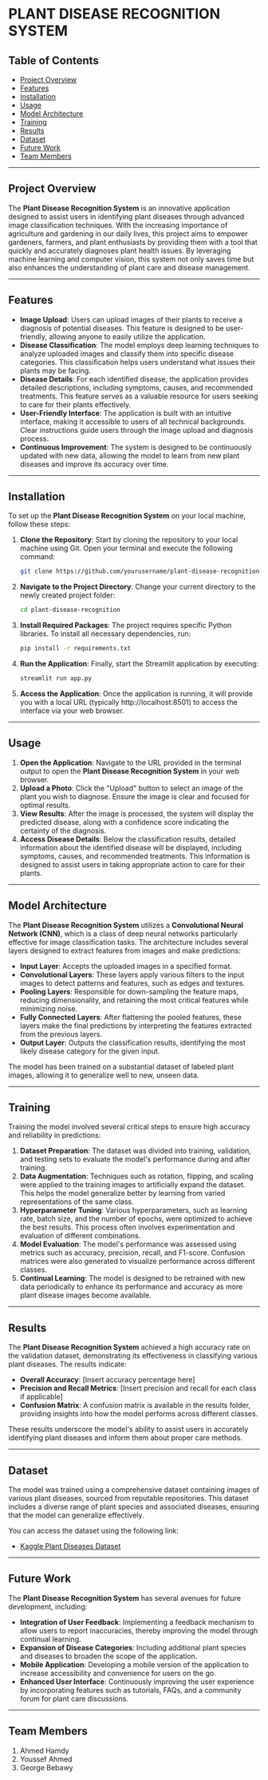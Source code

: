 # PLANT DISEASE RECOGNITION SYSTEM

## Table of Contents
- [Project Overview](#project-overview)
- [Features](#features)
- [Installation](#installation)
- [Usage](#usage)
- [Model Architecture](#model-architecture)
- [Training](#training)
- [Results](#results)
- [Dataset](#dataset)
- [Future Work](#future-work)
- [Team Members](#team-members)
---

## Project Overview
The **Plant Disease Recognition System** is an innovative application designed to assist users in identifying plant diseases through advanced image classification techniques. With the increasing importance of agriculture and gardening in our daily lives, this project aims to empower gardeners, farmers, and plant enthusiasts by providing them with a tool that quickly and accurately diagnoses plant health issues. By leveraging machine learning and computer vision, this system not only saves time but also enhances the understanding of plant care and disease management.

---

## Features
- **Image Upload**: Users can upload images of their plants to receive a diagnosis of potential diseases. This feature is designed to be user-friendly, allowing anyone to easily utilize the application.
- **Disease Classification**: The model employs deep learning techniques to analyze uploaded images and classify them into specific disease categories. This classification helps users understand what issues their plants may be facing.
- **Disease Details**: For each identified disease, the application provides detailed descriptions, including symptoms, causes, and recommended treatments. This feature serves as a valuable resource for users seeking to care for their plants effectively.
- **User-Friendly Interface**: The application is built with an intuitive interface, making it accessible to users of all technical backgrounds. Clear instructions guide users through the image upload and diagnosis process.
- **Continuous Improvement**: The system is designed to be continuously updated with new data, allowing the model to learn from new plant diseases and improve its accuracy over time.

---

## Installation
To set up the **Plant Disease Recognition System** on your local machine, follow these steps:

1. **Clone the Repository**: Start by cloning the repository to your local machine using Git. Open your terminal and execute the following command:

    ```bash
    git clone https://github.com/yourusername/plant-disease-recognition.git
    ```

2. **Navigate to the Project Directory**: Change your current directory to the newly created project folder:

    ```bash
    cd plant-disease-recognition
    ```

3. **Install Required Packages**: The project requires specific Python libraries. To install all necessary dependencies, run:

    ```bash
    pip install -r requirements.txt
    ```

4. **Run the Application**: Finally, start the Streamlit application by executing:

    ```bash
    streamlit run app.py
    ```

5. **Access the Application**: Once the application is running, it will provide you with a local URL (typically http://localhost:8501) to access the interface via your web browser.

---

## Usage
1. **Open the Application**: Navigate to the URL provided in the terminal output to open the **Plant Disease Recognition System** in your web browser.
2. **Upload a Photo**: Click the "Upload" button to select an image of the plant you wish to diagnose. Ensure the image is clear and focused for optimal results.
3. **View Results**: After the image is processed, the system will display the predicted disease, along with a confidence score indicating the certainty of the diagnosis.
4. **Access Disease Details**: Below the classification results, detailed information about the identified disease will be displayed, including symptoms, causes, and recommended treatments. This information is designed to assist users in taking appropriate action to care for their plants.

---

## Model Architecture
The **Plant Disease Recognition System** utilizes a **Convolutional Neural Network (CNN)**, which is a class of deep neural networks particularly effective for image classification tasks. The architecture includes several layers designed to extract features from images and make predictions:

- **Input Layer**: Accepts the uploaded images in a specified format.
- **Convolutional Layers**: These layers apply various filters to the input images to detect patterns and features, such as edges and textures.
- **Pooling Layers**: Responsible for down-sampling the feature maps, reducing dimensionality, and retaining the most critical features while minimizing noise.
- **Fully Connected Layers**: After flattening the pooled features, these layers make the final predictions by interpreting the features extracted from the previous layers.
- **Output Layer**: Outputs the classification results, identifying the most likely disease category for the given input.

The model has been trained on a substantial dataset of labeled plant images, allowing it to generalize well to new, unseen data.

---

## Training
Training the model involved several critical steps to ensure high accuracy and reliability in predictions:

1. **Dataset Preparation**: The dataset was divided into training, validation, and testing sets to evaluate the model's performance during and after training.
2. **Data Augmentation**: Techniques such as rotation, flipping, and scaling were applied to the training images to artificially expand the dataset. This helps the model generalize better by learning from varied representations of the same class.
3. **Hyperparameter Tuning**: Various hyperparameters, such as learning rate, batch size, and the number of epochs, were optimized to achieve the best results. This process often involves experimentation and evaluation of different combinations.
4. **Model Evaluation**: The model's performance was assessed using metrics such as accuracy, precision, recall, and F1-score. Confusion matrices were also generated to visualize performance across different classes.
5. **Continual Learning**: The model is designed to be retrained with new data periodically to enhance its performance and accuracy as more plant disease images become available.

---

## Results
The **Plant Disease Recognition System** achieved a high accuracy rate on the validation dataset, demonstrating its effectiveness in classifying various plant diseases. The results indicate:

- **Overall Accuracy**: [Insert accuracy percentage here]
- **Precision and Recall Metrics**: [Insert precision and recall for each class if applicable]
- **Confusion Matrix**: A confusion matrix is available in the results folder, providing insights into how the model performs across different classes.

These results underscore the model's ability to assist users in accurately identifying plant diseases and inform them about proper care methods.

---

## Dataset
The model was trained using a comprehensive dataset containing images of various plant diseases, sourced from reputable repositories. This dataset includes a diverse range of plant species and associated diseases, ensuring that the model can generalize effectively.

You can access the dataset using the following link:
- [Kaggle Plant Diseases Dataset](https://www.kaggle.com/datasets/vipoooool/new-plant-diseases-dataset)

---

## Future Work
The **Plant Disease Recognition System** has several avenues for future development, including:

- **Integration of User Feedback**: Implementing a feedback mechanism to allow users to report inaccuracies, thereby improving the model through continual learning.
- **Expansion of Disease Categories**: Including additional plant species and diseases to broaden the scope of the application.
- **Mobile Application**: Developing a mobile version of the application to increase accessibility and convenience for users on the go.
- **Enhanced User Interface**: Continuously improving the user experience by incorporating features such as tutorials, FAQs, and a community forum for plant care discussions.

---

## Team Members
1. Ahmed Hamdy
2. Youssef Ahmed
3. George Bebawy
